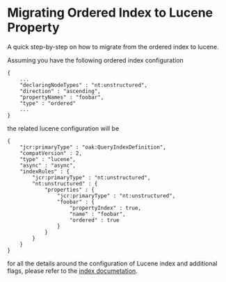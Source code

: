 <!--
   Licensed to the Apache Software Foundation (ASF) under one or more
   contributor license agreements.  See the NOTICE file distributed with
   this work for additional information regarding copyright ownership.
   The ASF licenses this file to You under the Apache License, Version 2.0
   (the "License"); you may not use this file except in compliance with
   the License.  You may obtain a copy of the License at

       http://www.apache.org/licenses/LICENSE-2.0

   Unless required by applicable law or agreed to in writing, software
   distributed under the License is distributed on an "AS IS" BASIS,
   WITHOUT WARRANTIES OR CONDITIONS OF ANY KIND, either express or implied.
   See the License for the specific language governing permissions and
   limitations under the License.
  -->

# Migrating Ordered Index to Lucene Property

A quick step-by-step on how to migrate from the ordered index to
lucene.

Assuming you have the following ordered index configuration

    {
        ...
        "declaringNodeTypes" : "nt:unstructured",
        "direction" : "ascending",
        "propertyNames" : "foobar",
        "type" : "ordered"
        ...
    }

the related lucene configuration will be

    {
        "jcr:primaryType" : "oak:QueryIndexDefinition",
        "compatVersion" : 2,
        "type" : "lucene",
        "async" : "async",
        "indexRules" : {
            "jcr:primaryType" : "nt:unstructured",
            "nt:unstructured" : {
                "properties" : {
                    "jcr:primaryType" : "nt:unstructured",
                    "foobar" : {
                        "propertyIndex" : true,
                        "name" : "foobar",
                        "ordered" : true
                    }
                }
            }
        }
    }

for all the details around the configuration of Lucene index and
additional flags, please refer to the
[index documetation](lucene.html).
